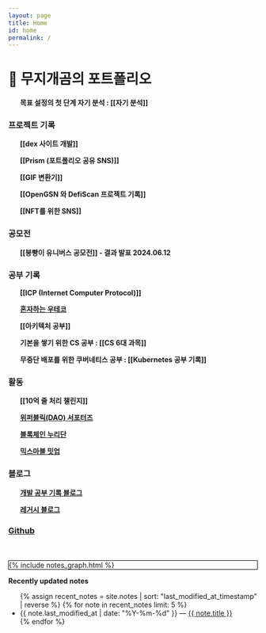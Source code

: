 ```yaml
---
layout: page
title: Home
id: home
permalink: /
---
```


# 🌈 무지개곰의 포트폴리오
<div>
<ul style="font-weight: bold">목표 설정의 첫 단계 자기 분석 : 
<span style="font-weight: bold">[[자기 분석]]</span>
</ul>

<h3> 프로젝트 기록 </h3>
	<ul style="font-weight: bold">
		<span style="font-weight: bold">[[dex 사이트 개발]]</span>
	</ul>
	<ul style="font-weight: bold">
		<span style="font-weight: bold">[[Prism (포트폴리오 공유 SNS)]]</span>
	</ul>
	<ul style="font-weight: bold">
		<span style="font-weight: bold">[[GIF 변환기]]</span>
	</ul>
	<ul style="font-weight: bold">
		<span style="font-weight: bold">[[OpenGSN 와 DefiScan 프로젝트 기록]]</span>
	</ul>
	<ul style="font-weight: bold">
		<span style="font-weight: bold">[[NFT를 위한 SNS]]</span>
	</ul>
	
<h3> 공모전 </h3>
	<ul>
		<span style="font-weight: bold">
		[[붕빵이 유니버스 공모전]] - 결과 발표 2024.06.12
		</span>
	</ul>
	
<h3> 공부 기록 </h3>
	<ul style="font-weight: bold">
		<span style="font-weight: bold">[[ICP (Internet Computer Protocol)]]</span>
	</ul>
	<ul>
		<span style="font-weight: bold"><a href="https://www.youtube.com/channel/UCz7xhiKgrdhwFRxfvpnUriw">혼자하는 우테코</a></span>
	</ul>
	<ul>
		<span style="font-weight: bold">[[아키텍처 공부]]</span>
	</ul>
	<ul style="font-weight: bold">기본을 쌓기 위한 CS 공부 : 
		<span style="font-weight: bold">[[CS 6대 과목]]</span>
	</ul>
	<ul style="font-weight: bold">무중단 배포를 위한 쿠버네티스 공부 : 
		<span style="font-weight: bold">[[Kubernetes 공부 기록]]</span>
	</ul>

<h3>활동</h3>
	<ul>
		<span style="font-weight: bold">
		[[10억 줄 처리 챌린지]]
		</span>
	</ul>
	<ul>
		<span style="font-weight: bold"><a href="https://rainbow96bear.tistory.com/entry/%EC%84%9C%ED%8F%AC%ED%84%B0%EC%A6%88-%EC%9C%84%ED%8D%BC%EB%B8%94%EB%A6%AD-%EC%84%9C%ED%8F%AC%ED%84%B0%EC%A6%88-%EB%B0%9C%EB%8C%80%EC%8B%9D">위퍼블릭(DAO) 서포터즈</a></span>
	</ul>
	<ul>
		<span style="font-weight: bold"><a href="https://rainbow96bear.tistory.com/entry/%EC%B2%B4%ED%97%98%EB%8B%A8-2023-%EB%B8%94%EB%A1%9D%EC%B2%B4%EC%9D%B8-%EB%88%84%EB%A6%AC%EB%8B%A8-%EB%A6%AC%EC%82%AC%EC%9D%B4%ED%81%B4-%EB%A0%9B%EC%A0%80-%EC%B2%B4%ED%97%98-%ED%9B%84%EA%B8%B0">블록체인 누리단</a>
		</span>
	</ul>
	<ul>
		<span style="font-weight: bold"><a href="https://rainbow96bear.tistory.com/entry/%ED%9B%84%EA%B8%B0-%EB%AF%B9%EC%8A%A4%EB%A7%88%EB%B8%94-%EB%B0%8B%EC%97%85-%ED%9B%84%EA%B8%B0-mixmarvel-meet-up">믹스마블 밋업</a></span>
	</ul>

<h3> 블로그 </h3>
	<ul>
		<span style="font-weight: bold"><a href="https://rainbow96bear.tistory.com/">개발 공부 기록 블로그</a></span>
	</ul>
	<ul>
		<span style="font-weight: bold"><a href="https://creal-news.tistory.com/">레거시 블로그</a></span>
	</ul>
<h3>
	<span style="font-weight: bold"><a href="https://github.com/rainbow96bear">Github</a></span></h3>
<br>
<br>
</div>


<div class="graph_background">
<div>{% include notes_graph.html %}</div>
</div>

<strong>Recently updated notes</strong>

<ul>
{% assign recent_notes = site.notes | sort: "last_modified_at_timestamp" | reverse %}
{% for note in recent_notes limit: 5 %}
<li>
{{ note.last_modified_at | date: "%Y-%m-%d" }} — <a class="internal-link" href="{{ note.url }}">{{ note.title }}</a>
</li>
{% endfor %}
</ul>

<style>
.wrapper {
max-width: 46em;
}
.graph_background {
border: 1px solid black;
}
</style>

